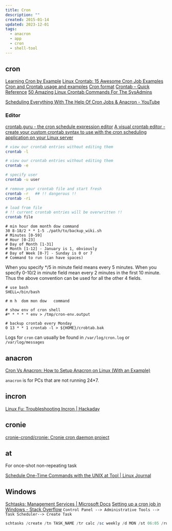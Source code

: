 ```yaml
---
title: Cron
description: ""
created: 2015-01-14
updated: 2023-12-01
tags:
  - anacron
  - app
  - cron
  - shell-tool
---
```


## cron

[Learning Cron by Example](http://www.marksanborn.net/linux/learning-cron-by-example/)
[Linux Crontab: 15 Awesome Cron Job Examples](http://www.thegeekstuff.com/2009/06/15-practical-crontab-examples/)
[Cron and Crontab usage and examples](https://www.pantz.org/software/cron/croninfo.html)
[Cron format](http://www.nncron.ru/help/EN/working/cron-format.htm)
[Crontab – Quick Reference](http://www.adminschoice.com/crontab-quick-reference)
[50 Amazing Linux Crontab Commands For The SysAdmins](https://www.ubuntupit.com/amazing-linux-crontab-commands-for-the-sysadmins/)

[Scheduling Everything With The Help Of Cron Jobs & Anacron - YouTube](https://www.youtube.com/watch?v=6ZXcQNWRBvs)

### Editor

[crontab.guru - the cron schedule expression editor](https://crontab.guru/#0_2_2-31_*_THU)
[A visual crontab editor - create your custom crontab syntax to use with the cron scheduling application on your Linux server](http://www.corntab.com/pages/crontab-gui)

```sh
# view our crontab entries without editing them
crontab -l

# view our crontab entries without editing them
crontab -e

# specify user
crontab -u user

# remove your crontab file and start fresh
crontab -r   ## !! dangerous !!
crontab -ri

# load from file
# !! current crontab entries will be overwritten !!
crontab file
```

```
# min hour dom month dow command
30 8-18/2 * * 1-5 ./path/to/backup_wiki.sh
# Minutes [0-59]
# Hour [0-23]
# Day of Month [1-31]
# Month [1-12] - January is 1, obviously
# Day of Week [0-7] - Sunday is 0 or 7
# Command to run (can have spaces)
```

When you specify \*/5 in minute field means every 5 minutes.
When you specify 0-10/2 in minute field mean every 2 minutes in the first 10 minute.
Thus the above convention can be used for all the other 4 fields.

```
# use bash
SHELL=/bin/bash

# m h  dom mon dow   command

# show env of cron shell
#* * * * * env > /tmp/cron-env.output

# backup crontab every Monday
0 13 * * 1 crontab -l > ${HOME}/crobtab.bak
```

Logs for `cron` can usually be found in `/var/log/cron.log` or `/var/log/messages`

## anacron

[Cron Vs Anacron: How to Setup Anacron on Linux (With an Example)](http://www.thegeekstuff.com/2011/05/anacron-examples/)

`anacron` is for PCs that are not running 24\*7.

## incron

[Linux Fu: Troubleshooting Incron | Hackaday](https://hackaday.com/2020/10/28/linux-fu-troubleshooting-incron/)

## cronie

[cronie-crond/cronie: Cronie cron daemon project](https://github.com/cronie-crond/cronie)

## at

For once-shot non-repeating task

[Schedule One-Time Commands with the UNIX at Tool | Linux Journal](https://www.linuxjournal.com/content/schedule-one-time-commands-unix-tool)

## Windows

[Schtasks: Management Services | Microsoft Docs](<https://docs.microsoft.com/en-us/previous-versions/orphan-topics/ws.10/cc772785(v=ws.10)>)
[Setting up a cron job in Windows - Stack Overflow](https://stackoverflow.com/questions/7195503/setting-up-a-cron-job-in-windows)
`Control Panel --> Administrative Tools --> Task Scheduler--> Create Task`

```powershell
schtasks /create /tn TASK_NAME /tr calc /sc weekly /d MON /st 06:05 /ru "System"
```

